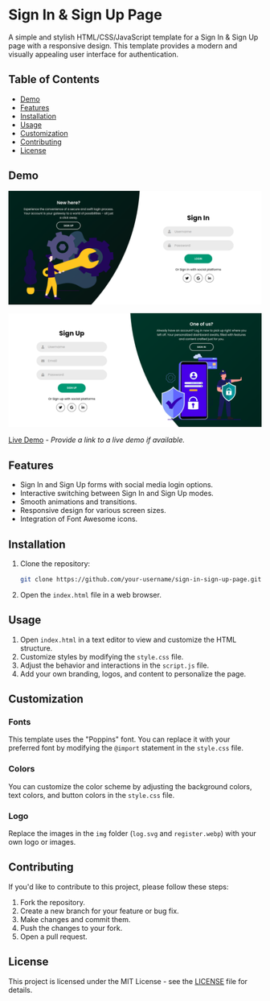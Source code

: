 # Sign In & Sign Up Page

A simple and stylish HTML/CSS/JavaScript template for a Sign In & Sign Up page with a responsive design. This template provides a modern and visually appealing user interface for authentication.

## Table of Contents

- [Demo](#demo)
- [Features](#features)
- [Installation](#installation)
- [Usage](#usage)
- [Customization](#customization)
- [Contributing](#contributing)
- [License](#license)

## Demo

![Sign In & Sign Up Page](/Assist/Login.png)

![Sign In & Sign Up Page](/Assist/Signup.png)


[Live Demo](#) - _Provide a link to a live demo if available._

## Features

- Sign In and Sign Up forms with social media login options.
- Interactive switching between Sign In and Sign Up modes.
- Smooth animations and transitions.
- Responsive design for various screen sizes.
- Integration of Font Awesome icons.

## Installation

1. Clone the repository:

   ```bash
   git clone https://github.com/your-username/sign-in-sign-up-page.git
   ```

2. Open the `index.html` file in a web browser.

## Usage

1. Open `index.html` in a text editor to view and customize the HTML structure.
2. Customize styles by modifying the `style.css` file.
3. Adjust the behavior and interactions in the `script.js` file.
4. Add your own branding, logos, and content to personalize the page.

## Customization

### Fonts

This template uses the "Poppins" font. You can replace it with your preferred font by modifying the `@import` statement in the `style.css` file.

### Colors

You can customize the color scheme by adjusting the background colors, text colors, and button colors in the `style.css` file.

### Logo

Replace the images in the `img` folder (`log.svg` and `register.webp`) with your own logo or images.

## Contributing

If you'd like to contribute to this project, please follow these steps:

1. Fork the repository.
2. Create a new branch for your feature or bug fix.
3. Make changes and commit them.
4. Push the changes to your fork.
5. Open a pull request.

## License

This project is licensed under the MIT License - see the [LICENSE](LICENSE) file for details.